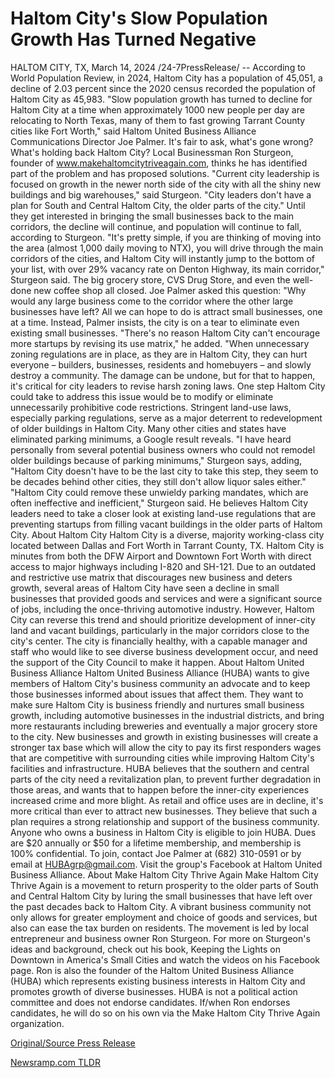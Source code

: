 # Haltom City's Slow Population Growth Has Turned Negative

HALTOM CITY, TX, March 14, 2024 /24-7PressRelease/ -- According to World Population Review, in 2024, Haltom City has a population of 45,051, a decline of 2.03 percent since the 2020 census recorded the population of Haltom City as 45,983.  "Slow population growth has turned to decline for Haltom City at a time when approximately 1000 new people per day are relocating to North Texas, many of them to fast growing Tarrant County cities like Fort Worth," said Haltom United Business Alliance Communications Director Joe Palmer.  It's fair to ask, what's gone wrong? What's holding back Haltom City?  Local Businessman Ron Sturgeon, founder of www.makehaltomcitytriveagain.com, thinks he has identified part of the problem and has proposed solutions. "Current city leadership is focused on growth in the newer north side of the city with all the shiny new buildings and big warehouses," said Sturgeon.   "City leaders don't have a plan for South and Central Haltom City, the older parts of the city." Until they get interested in bringing the small businesses back to the main corridors, the decline will continue, and population will continue to fall, according to Sturgeon.  "It's pretty simple, if you are thinking of moving into the area (almost 1,000 daily moving to NTX), you will drive through the main corridors of the cities, and Haltom City will instantly jump to the bottom of your list, with over 29% vacancy rate on Denton Highway, its main corridor," Sturgeon said. The big grocery store, CVS Drug Store, and even the well-done new coffee shop all closed.  Joe Palmer asked this question: "Why would any large business come to the corridor where the other large businesses have left? All we can hope to do is attract small businesses, one at a time. Instead, Palmer insists, the city is on a tear to eliminate even existing small businesses.  "There's no reason Haltom City can't encourage more startups by revising its use matrix," he added. "When unnecessary zoning regulations are in place, as they are in Haltom City, they can hurt everyone – builders, businesses, residents and homebuyers – and slowly destroy a community. The damage can be undone, but for that to happen, it's critical for city leaders to revise harsh zoning laws.   One step Haltom City could take to address this issue would be to modify or eliminate unnecessarily prohibitive code restrictions. Stringent land-use laws, especially parking regulations, serve as a major deterrent to redevelopment of older buildings in Haltom City. Many other cities and states have eliminated parking minimums, a Google result reveals. "I have heard personally from several potential business owners who could not remodel older buildings because of parking minimums," Sturgeon says, adding, "Haltom City doesn't have to be the last city to take this step, they seem to be decades behind other cities, they still don't allow liquor sales either."  "Haltom City could remove these unwieldy parking mandates, which are often ineffective and inefficient," Sturgeon said. He believes Haltom City leaders need to take a closer look at existing land-use regulations that are preventing startups from filling vacant buildings in the older parts of Haltom City.  About Haltom City Haltom City is a diverse, majority working-class city located between Dallas and Fort Worth in Tarrant County, TX. Haltom City is minutes from both the DFW Airport and Downtown Fort Worth with direct access to major highways including I-820 and SH-121. Due to an outdated and restrictive use matrix that discourages new business and deters growth, several areas of Haltom City have seen a decline in small businesses that provided goods and services and were a significant source of jobs, including the once-thriving automotive industry. However, Haltom City can reverse this trend and should prioritize development of inner-city land and vacant buildings, particularly in the major corridors close to the city's center. The city is financially healthy, with a capable manager and staff who would like to see diverse business development occur, and need the support of the City Council to make it happen.  About Haltom United Business Alliance Haltom United Business Alliance (HUBA) wants to give members of Haltom City's business community an advocate and to keep those businesses informed about issues that affect them. They want to make sure Haltom City is business friendly and nurtures small business growth, including automotive businesses in the industrial districts, and bring more restaurants including breweries and eventually a major grocery store to the city. New businesses and growth in existing businesses will create a stronger tax base which will allow the city to pay its first responders wages that are competitive with surrounding cities while improving Haltom City's facilities and infrastructure. HUBA believes that the southern and central parts of the city need a revitalization plan, to prevent further degradation in those areas, and wants that to happen before the inner-city experiences increased crime and more blight. As retail and office uses are in decline, it's more critical than ever to attract new businesses. They believe that such a plan requires a strong relationship and support of the business community. Anyone who owns a business in Haltom City is eligible to join HUBA. Dues are $20 annually or $50 for a lifetime membership, and membership is 100% confidential. To join, contact Joe Palmer at (682) 310-0591 or by email at HUBAgrp@gmail.com. Visit the group's Facebook at Haltom United Business Alliance.  About Make Haltom City Thrive Again Make Haltom City Thrive Again is a movement to return prosperity to the older parts of South and Central Haltom City by luring the small businesses that have left over the past decades back to Haltom City. A vibrant business community not only allows for greater employment and choice of goods and services, but also can ease the tax burden on residents. The movement is led by local entrepreneur and business owner Ron Sturgeon. For more on Sturgeon's ideas and background, check out his book, Keeping the Lights on Downtown in America's Small Cities and watch the videos on his Facebook page. Ron is also the founder of the Haltom United Business Alliance (HUBA) which represents existing business interests in Haltom City and promotes growth of diverse businesses. HUBA is not a political action committee and does not endorse candidates. If/when Ron endorses candidates, he will do so on his own via the Make Haltom City Thrive Again organization. 

[Original/Source Press Release](https://www.24-7pressrelease.com/press-release/509148/haltom-citys-slow-population-growth-has-turned-negative) 

[Newsramp.com TLDR](https://newsramp.com/None) 